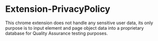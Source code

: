 # Extension-PrivacyPolicy

This chrome extension does not handle any sensitive user data, its only purpose is to input element and page object data into a proprietary database for Quality Assurance testing purposes.
